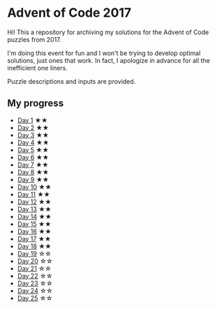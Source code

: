 # Advent of Code 2017

Hi! This a repository for archiving my solutions for the Advent of Code puzzles from 2017.

I'm doing this event for fun and I won't be trying to develop optimal solutions, just ones that work. In fact, I apologize in advance for all the inefficient one liners.

Puzzle descriptions and inputs are provided.

## My progress

- [Day 1](day01) ★★
- [Day 2](day02) ★★
- [Day 3](day03) ★★
- [Day 4](day04) ★★
- [Day 5](day05) ★★
- [Day 6](day06) ★★
- [Day 7](day07) ★★
- [Day 8](day08) ★★
- [Day 9](day09) ★★
- [Day 10](day10) ★★
- [Day 11](day11) ★★
- [Day 12](day12) ★★
- [Day 13](day13) ★★
- [Day 14](day14) ★★
- [Day 15](day15) ★★
- [Day 16](day16) ★★
- [Day 17](day17) ★★
- [Day 18](day18) ★★
- [Day 19](day19) ☆☆
- [Day 20](day20) ☆☆
- [Day 21](day21) ☆☆
- [Day 22](day22) ☆☆
- [Day 23](day23) ☆☆
- [Day 24](day24) ☆☆
- [Day 25](day25) ☆☆
